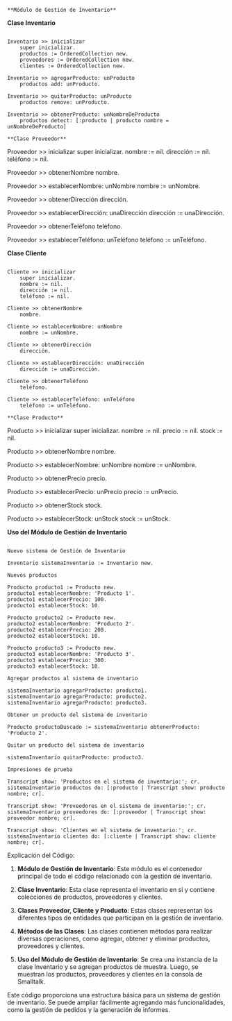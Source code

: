 ```smalltalk
**Módulo de Gestión de Inventario**

```
**Clase Inventario**

```

Inventario >> inicializar
    super inicializar.
    productos := OrderedCollection new.
    proveedores := OrderedCollection new.
    clientes := OrderedCollection new.

Inventario >> agregarProducto: unProducto
    productos add: unProducto.

Inventario >> quitarProducto: unProducto
    productos remove: unProducto.

Inventario >> obtenerProducto: unNombreDeProducto
    productos detect: [:producto | producto nombre = unNombreDeProducto]

**Clase Proveedor**

```

Proveedor >> inicializar
    super inicializar.
    nombre := nil.
    dirección := nil.
    teléfono := nil.

Proveedor >> obtenerNombre
    nombre.

Proveedor >> establecerNombre: unNombre
    nombre := unNombre.

Proveedor >> obtenerDirección
    dirección.

Proveedor >> establecerDirección: unaDirección
    dirección := unaDirección.

Proveedor >> obtenerTeléfono
    teléfono.

Proveedor >> establecerTeléfono: unTeléfono
    teléfono := unTeléfono.

**Clase Cliente**

```

Cliente >> inicializar
    super inicializar.
    nombre := nil.
    dirección := nil.
    teléfono := nil.

Cliente >> obtenerNombre
    nombre.

Cliente >> establecerNombre: unNombre
    nombre := unNombre.

Cliente >> obtenerDirección
    dirección.

Cliente >> establecerDirección: unaDirección
    dirección := unaDirección.

Cliente >> obtenerTeléfono
    teléfono.

Cliente >> establecerTeléfono: unTeléfono
    teléfono := unTeléfono.

**Clase Producto**

```

Producto >> inicializar
    super inicializar.
    nombre := nil.
    precio := nil.
    stock := nil.

Producto >> obtenerNombre
    nombre.

Producto >> establecerNombre: unNombre
    nombre := unNombre.

Producto >> obtenerPrecio
    precio.

Producto >> establecerPrecio: unPrecio
    precio := unPrecio.

Producto >> obtenerStock
    stock.

Producto >> establecerStock: unStock
    stock := unStock.

**Uso del Módulo de Gestión de Inventario**

```

Nuevo sistema de Gestión de Inventario

Inventario sistemaInventario := Inventario new.

Nuevos productos

Producto producto1 := Producto new.
producto1 establecerNombre: 'Producto 1'.
producto1 establecerPrecio: 100.
producto1 establecerStock: 10.

Producto producto2 := Producto new.
producto2 establecerNombre: 'Producto 2'.
producto2 establecerPrecio: 200.
producto2 establecerStock: 10.

Producto producto3 := Producto new.
producto3 establecerNombre: 'Producto 3'.
producto3 establecerPrecio: 300.
producto3 establecerStock: 10.

Agregar productos al sistema de inventario

sistemaInventario agregarProducto: producto1.
sistemaInventario agregarProducto: producto2.
sistemaInventario agregarProducto: producto3.

Obtener un producto del sistema de inventario

Producto productoBuscado := sistemaInventario obtenerProducto: 'Producto 2'.

Quitar un producto del sistema de inventario

sistemaInventario quitarProducto: producto3.

Impresiones de prueba

Transcript show: 'Productos en el sistema de inventario:'; cr.
sistemaInventario productos do: [:producto | Transcript show: producto nombre; cr].

Transcript show: 'Proveedores en el sistema de inventario:'; cr.
sistemaInventario proveedores do: [:proveedor | Transcript show: proveedor nombre; cr].

Transcript show: 'Clientes en el sistema de inventario:'; cr.
sistemaInventario clientes do: [:cliente | Transcript show: cliente nombre; cr].
```

Explicación del Código:

1. **Módulo de Gestión de Inventario**: Este módulo es el contenedor principal de todo el código relacionado con la gestión de inventario.

2. **Clase Inventario**: Esta clase representa el inventario en sí y contiene colecciones de productos, proveedores y clientes.

3. **Clases Proveedor, Cliente y Producto**: Estas clases representan los diferentes tipos de entidades que participan en la gestión de inventario.

4. **Métodos de las Clases**: Las clases contienen métodos para realizar diversas operaciones, como agregar, obtener y eliminar productos, proveedores y clientes.

5. **Uso del Módulo de Gestión de Inventario**: Se crea una instancia de la clase Inventario y se agregan productos de muestra. Luego, se muestran los productos, proveedores y clientes en la consola de Smalltalk.

Este código proporciona una estructura básica para un sistema de gestión de inventario. Se puede ampliar fácilmente agregando más funcionalidades, como la gestión de pedidos y la generación de informes.
